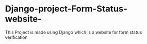 # Django-project-Form-Status-website-
This Project is made using Django which is a website for form status verification
